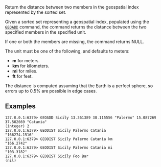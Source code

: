 Return the distance between two members in the geospatial index represented by the sorted set.

Given a sorted set representing a geospatial index, populated using the [`GEOADD`](geoadd.md) command, the command returns the distance between the two specified members in the specified unit.

If one or both the members are missing, the command returns NULL.

The unit must be one of the following, and defaults to meters:

* **m** for meters.
* **km** for kilometers.
* **mi** for miles.
* **ft** for feet.

The distance is computed assuming that the Earth is a perfect sphere, so errors up to 0.5% are possible in edge cases.

## Examples

```
127.0.0.1:6379> GEOADD Sicily 13.361389 38.115556 "Palermo" 15.087269 37.502669 "Catania"
(integer) 2
127.0.0.1:6379> GEODIST Sicily Palermo Catania
"166274.1516"
127.0.0.1:6379> GEODIST Sicily Palermo Catania km
"166.2742"
127.0.0.1:6379> GEODIST Sicily Palermo Catania mi
"103.3182"
127.0.0.1:6379> GEODIST Sicily Foo Bar
(nil)
```
